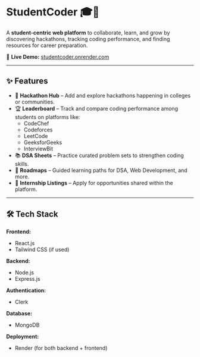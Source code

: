 # StudentCoder 🎓🚀  

A **student-centric web platform** to collaborate, learn, and grow by discovering hackathons, tracking coding performance, and finding resources for career preparation.  

🔗 **Live Demo:** [studentcoder.onrender.com](https://studentcoder.onrender.com/)  

---

## ✨ Features  

- 📢 **Hackathon Hub** – Add and explore hackathons happening in colleges or communities.  
- 🏆 **Leaderboard** – Track and compare coding performance among students on platforms like:  
  - CodeChef  
  - Codeforces  
  - LeetCode  
  - GeeksforGeeks  
  - InterviewBit  
- 📚 **DSA Sheets** – Practice curated problem sets to strengthen coding skills.  
- 🎯 **Roadmaps** – Guided learning paths for DSA, Web Development, and more.  
- 💼 **Internship Listings** – Apply for opportunities shared within the platform.  

---

## 🛠️ Tech Stack  

**Frontend:**  
- React.js  
- Tailwind CSS (if used)  

**Backend:**  
- Node.js  
- Express.js  

**Authentication:**  
- Clerk  

**Database:**  
- MongoDB  

**Deployment:**  
- Render (for both backend + frontend)  

